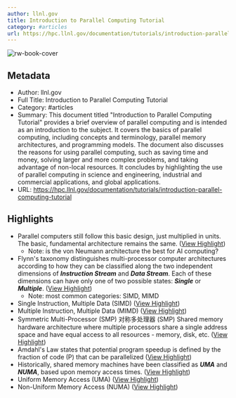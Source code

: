 ```yaml
---
author: llnl.gov
title: Introduction to Parallel Computing Tutorial
category: #articles
url: https://hpc.llnl.gov/documentation/tutorials/introduction-parallel-computing-tutorial
---
```

![rw-book-cover](https://readwise-assets.s3.amazonaws.com/static/images/article0.00998d930354.png)

## Metadata
- Author: llnl.gov
- Full Title: Introduction to Parallel Computing Tutorial
- Category: #articles
- Summary: This document titled "Introduction to Parallel Computing Tutorial" provides a brief overview of parallel computing and is intended as an introduction to the subject. It covers the basics of parallel computing, including concepts and terminology, parallel memory architectures, and programming models. The document also discusses the reasons for using parallel computing, such as saving time and money, solving larger and more complex problems, and taking advantage of non-local resources. It concludes by highlighting the use of parallel computing in science and engineering, industrial and commercial applications, and global applications.
- URL: https://hpc.llnl.gov/documentation/tutorials/introduction-parallel-computing-tutorial

## Highlights
- Parallel computers still follow this basic design, just multiplied in units. The basic, fundamental architecture remains the same. ([View Highlight](https://read.readwise.io/read/01hym7hfq34bgfhmr0xg5a78tn))
    - Note: is the von Neumann architecture the best for AI computing?
- Flynn's taxonomy distinguishes multi-processor computer architectures according to how they can be classified along the two independent dimensions of ***Instruction Stream*** and ***Data Stream***. Each of these dimensions can have only one of two possible states: ***Single*** or ***Multiple***. ([View Highlight](https://read.readwise.io/read/01hym7nw32t2p8qa0qf8efjjfb))
    - Note: most common categories: SIMD, MIMD
- Single Instruction, Multiple Data (SIMD) ([View Highlight](https://read.readwise.io/read/01hym7qqepsmh80p67jqdbvba4))
- Multiple Instruction, Multiple Data (MIMD) ([View Highlight](https://read.readwise.io/read/01hym854hyqfnrg4rtcj4yq85j))
- Symmetric Multi-Processor (SMP) 
  对称多处理器 (SMP)
  Shared memory hardware architecture where multiple processors share a single address space and have equal access to all resources - memory, disk, etc. ([View Highlight](https://read.readwise.io/read/01hymc0dcf8wwsmg4s11er8jtd))
- Amdahl's Law states that potential program speedup is defined by the fraction of code (P) that can be parallelized ([View Highlight](https://read.readwise.io/read/01hymb29798gpycr7k3krr3g7v))
- Historically, shared memory machines have been classified as ***UMA*** and ***NUMA***, based upon memory access times. ([View Highlight](https://read.readwise.io/read/01hymmddmpwtwvtxhxhwtdbeaz))
- Uniform Memory Access (UMA) ([View Highlight](https://read.readwise.io/read/01hymnhw1jpv8dj75zdq7rk0t9))
- Non-Uniform Memory Access (NUMA) ([View Highlight](https://read.readwise.io/read/01hymnj0vgznxrwn9r8qc45pd8))
